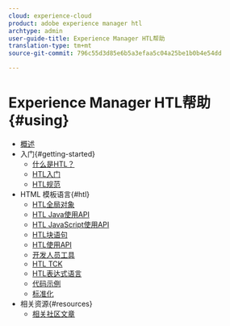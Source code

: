 ```yaml
---
cloud: experience-cloud
product: adobe experience manager htl
archtype: admin
user-guide-title: Experience Manager HTL帮助
translation-type: tm+mt
source-git-commit: 796c55d3d85e6b5a3efaa5c04a25be1b0b4e54dd

---
```



# Experience Manager HTL帮助 {#using}

+ [概述](overview.md)
+ 入门{#getting-started}
   + [什么是HTL？](update.md)
   + [HTL入门](getting-started.md)
   + [HTL规范](htl-specification.md)
+ HTML 模板语言{#htl}
   + [HTL全局对象](global-objects.md)
   + [HTL Java使用API](use-api-java.md)
   + [HTL JavaScript使用API](use-api-javascript.md)
   + [HTL块语句](block-statements.md)
   + [HTL使用API](use-api.md)
   + [开发人员工具](dev-tools.md)
   + [HTL TCK](htl-tck.md)
   + [HTL表达式语言](expression-language.md)
   + [代码示例](code-samples.md)
   + [标准化](standardization.md)
+ 相关资源{#resources}
   + [相关社区文章](related-community-articles.md)
